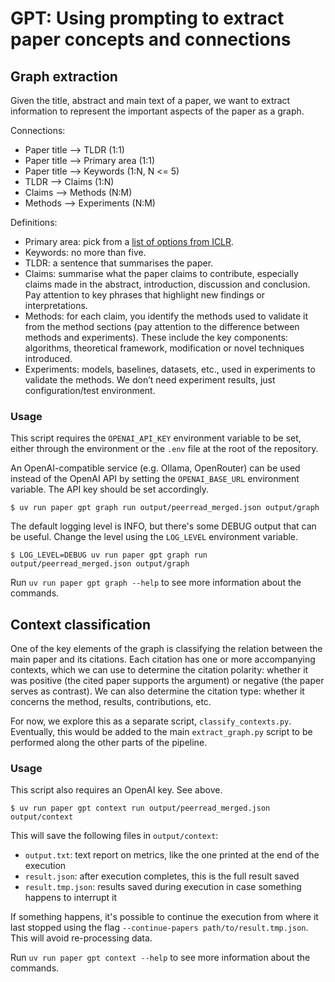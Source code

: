 # GPT: Using prompting to extract paper concepts and connections

## Graph extraction

Given the title, abstract and main text of a paper, we want to extract information to
represent the important aspects of the paper as a graph.

Connections:
- Paper title —> TLDR (1:1)
- Paper title —> Primary area (1:1)
- Paper title —> Keywords (1:N, N <= 5)
- TLDR —> Claims (1:N)
- Claims —> Methods (N:M)
- Methods —> Experiments (N:M)

Definitions:
- Primary area: pick from a [list of options from
  ICLR](https://iclr.cc/Conferences/2025/CallForPapers).
- Keywords: no more than five.
- TLDR: a sentence that summarises the paper.
- Claims: summarise what the paper claims to contribute, especially claims made in the
  abstract, introduction, discussion and conclusion. Pay attention to key phrases that
  highlight new findings or interpretations.
- Methods: for each claim, you identify the methods used to validate it from the method
  sections (pay attention to the difference between methods and experiments). These
  include the key components: algorithms, theoretical framework, modification or novel
  techniques introduced.
- Experiments: models, baselines, datasets, etc., used in experiments to validate the
  methods. We don’t need experiment results, just configuration/test environment.

### Usage

This script requires the `OPENAI_API_KEY` environment variable to be set, either through
the environment or the `.env` file at the root of the repository.

An OpenAI-compatible service (e.g. Ollama, OpenRouter) can be used instead of the OpenAI
API by setting the `OPENAI_BASE_URL` environment variable. The API key should be set
accordingly.

```console
$ uv run paper gpt graph run output/peerread_merged.json output/graph
```

The default logging level is INFO, but there's some DEBUG output that can be useful.
Change the level using the `LOG_LEVEL` environment variable.

```console
$ LOG_LEVEL=DEBUG uv run paper gpt graph run output/peerread_merged.json output/graph
```

Run `uv run paper gpt graph --help` to see more information about the commands.

## Context classification

One of the key elements of the graph is classifying the relation between the main paper
and its citations. Each citation has one or more accompanying contexts, which we can use
to determine the citation polarity: whether it was positive (the cited paper supports
the argument) or negative (the paper serves as contrast). We can also determine the
citation type: whether it concerns the method, results, contributions, etc.

For now, we explore this as a separate script, `classify_contexts.py`. Eventually, this
would be added to the main `extract_graph.py` script to be performed along the other
parts of the pipeline.

### Usage

This script also requires an OpenAI key. See above.

```console
$ uv run paper gpt context run output/peerread_merged.json output/context
```

This will save the following files in `output/context`:
- `output.txt`: text report on metrics, like the one printed at the end of the execution
- `result.json`: after execution completes, this is the full result saved
- `result.tmp.json`: results saved during execution in case something happens to
  interrupt it

If something happens, it's possible to continue the execution from where it last stopped
using the flag `--continue-papers path/to/result.tmp.json`. This will avoid re-processing
data.

Run `uv run paper gpt context --help` to see more information about the commands.
